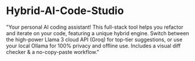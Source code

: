 # Hybrid-AI-Code-Studio
"Your personal AI coding assistant! This full-stack tool helps you refactor and iterate on your code, featuring a unique hybrid engine. Switch between the high-power Llama 3 cloud API (Groq) for top-tier suggestions, or use your local Ollama for 100% privacy and offline use. Includes a visual diff checker &amp; a no-copy-paste workflow."
